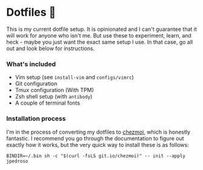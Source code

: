 # Dotfiles 👋

This is my current dotfile setup. It is opinionated and I can't guarantee
that it will work for anyone who isn't me. But use these to experiment,
learn, and heck - maybe you just want the exact same setup I use. In that
case, go all out and look below for instructions.

### What's included

- Vim setup (see `install-vim` and `configs/vimrc`)
- Git configuration
- Tmux configuration (With TPM)
- Zsh shell setup (with `antibody`)
- A couple of terminal fonts

### Installation process

I'm in the process of converting my dotfiles to [chezmoi](https://www.chezmoi.io/),
which is honestly fantastic. I recommend you go through the documentation to figure
out exactly how it works, but the very quick way to install these is as follows:

```
BINDIR=~/.bin sh -c "$(curl -fsLS git.io/chezmoi)" -- init --apply jpedroso
```
